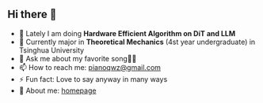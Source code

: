 ## Hi there 👋

- 🔭 Lately I am doing **Hardware Efficient Algorithm on DiT and LLM**
- 🌱 Currently major in  **Theoretical Mechanics** (4st year undergraduate) in Tsinghua University
- 💬 Ask me about my favorite song🎤🎼
- 📫 How to reach me: pianoqwz@gmail.com
- ⚡ Fun fact: Love to say anyway in many ways
- 👯 About me: [homepage](https://foreverpiano.github.io/)


<!--
**foreverpiano/foreverpiano** is a ✨ _special_ ✨ repository because its `README.md` (this file) appears on your GitHub profile.

Here are some ideas to get you started:

- 🔭 I’m currently working on ...
- 🌱 I’m currently learning ...
- 👯 I’m looking to collaborate on ...
- 🤔 I’m looking for help with ...
- 💬 Ask me about ...
- 📫 How to reach me: ...
- 😄 Pronouns: ...
- ⚡ Fun fact: ...
-->
